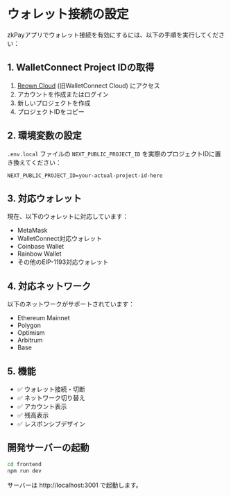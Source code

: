 # ウォレット接続の設定

zkPayアプリでウォレット接続を有効にするには、以下の手順を実行してください：

## 1. WalletConnect Project IDの取得

1. [Reown Cloud](https://cloud.reown.com) (旧WalletConnect Cloud) にアクセス
2. アカウントを作成またはログイン
3. 新しいプロジェクトを作成
4. プロジェクトIDをコピー

## 2. 環境変数の設定

`.env.local` ファイルの `NEXT_PUBLIC_PROJECT_ID` を実際のプロジェクトIDに置き換えてください：

```env
NEXT_PUBLIC_PROJECT_ID=your-actual-project-id-here
```

## 3. 対応ウォレット

現在、以下のウォレットに対応しています：
- MetaMask
- WalletConnect対応ウォレット
- Coinbase Wallet
- Rainbow Wallet
- その他のEIP-1193対応ウォレット

## 4. 対応ネットワーク

以下のネットワークがサポートされています：
- Ethereum Mainnet
- Polygon
- Optimism
- Arbitrum
- Base

## 5. 機能

- ✅ ウォレット接続・切断
- ✅ ネットワーク切り替え
- ✅ アカウント表示
- ✅ 残高表示
- ✅ レスポンシブデザイン

## 開発サーバーの起動

```bash
cd frontend
npm run dev
```

サーバーは http://localhost:3001 で起動します。
